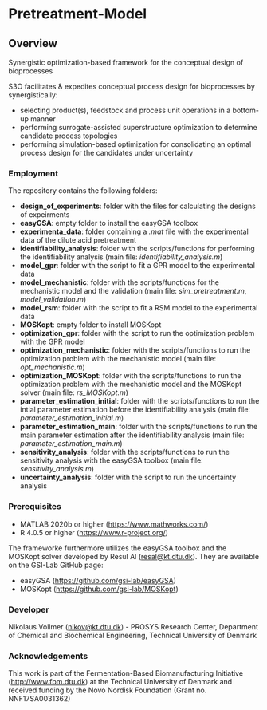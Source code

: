 # Pretreatment-Model
## Overview
Synergistic optimization-based framework for the conceptual design of bioprocesses

S3O facilitates & expedites conceptual process design for bioprocesses by synergistically:
- selecting product(s), feedstock and process unit operations in a bottom-up manner
- performing surrogate-assisted superstructure optimization to determine candidate process topologies
- performing simulation-based optimization for consolidating an optimal process design for the candidates under uncertainty

### Employment
The repository contains the following folders:

- **design_of_experiments**: folder with the files for calculating the designs of expeirments
- **easyGSA**: empty folder to install the easyGSA toolbox
- **experimenta_data**: folder containing a *.mat* file with the experimental data of the dilute acid pretreatment
- **identifiability_analysis**: folder with the scripts/functions for performing the identifiability analysis (main file: *identifiability_analysis.m*)
- **model_gpr**: folder with the script to fit a GPR model to the experimental data
- **model_mechanistic**: folder with the scripts/functions for the mechanistic model and the validation (main file: *sim_pretreatment.m*, *model_validation.m*)
- **model_rsm**: folder with the script to fit a RSM model to the experimental data
- **MOSKopt**: empty folder to install MOSKopt
- **optimization_gpr**: folder with the script to run the optimization problem with the GPR model
- **optimization_mechanistic**: folder with the scripts/functions to run the optimization problem with the mechanistic model (main file: *opt_mechanistic.m*)
- **optimization_MOSKopt**: folder with the scripts/functions to run the optimization problem with the mechanistic model and the MOSKopt solver (main file: *rs_MOSKopt.m*)
- **parameter_estimation_initial**: folder with the scripts/functions to run the intial parameter estimation before the identifiability analysis (main file: *parameter_estimation_initial.m*)
- **parameter_estimation_main**: folder with the scripts/functions to run the main parameter estimation after the identifiability analysis (main file: *parameter_estimation_main.m*)
- **sensitivity_analysis**: folder with the scripts/functions to run the sensitivity analysis with the easyGSA toolbox (main file: *sensitivity_analysis.m*)
- **uncertainty_analysis**: folder with the script to run the uncertainty analysis

### Prerequisites
- MATLAB 2020b or higher        (https://www.mathworks.com/)
- R 4.0.5 or higher             (https://www.r-project.org/)

The frameworke furthermore utilizes the easyGSA toolbox and the MOSKopt solver developed by Resul Al (resal@kt.dtu.dk). They are available on the GSI-Lab GitHub page:
- easyGSA (https://github.com/gsi-lab/easyGSA)
- MOSKopt (https://github.com/gsi-lab/MOSKopt)

### Developer
Nikolaus Vollmer (nikov@kt.dtu.dk) - PROSYS Research Center, Department of Chemical and Biochemical Engineering, Technical University of Denmark

### Acknowledgements
This work is part of the Fermentation-Based Biomanufacturing Initiative (http://www.fbm.dtu.dk) at the Technical University of Denmark and received funding by the Novo Nordisk Foundation (Grant no. NNF17SA0031362)
